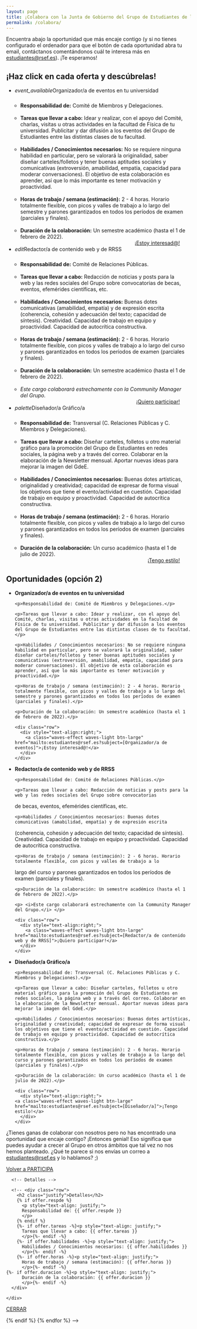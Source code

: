 ```yaml
---
layout: page
title: ¡Colabora con la Junta de Gobierno del Grupo de Estudiantes de la RSEF!
permalink: /colabora/
---
```


Encuentra abajo la oportunidad que más encaje contigo (y si no tienes configurado el ordenador para que el botón de cada oportunidad abra tu email, contáctanos comentándonos cuál te interesa más en estudiantes@rsef.es). ¡Te esperamos!


<h2>¡Haz click en cada oferta y descúbrelas!</h2>

<div class="section">
  <div class="row">
      <div class="row center">
	<ul class="collapsible">
	  <li>
	    <div class="collapsible-header"><i class="material-icons">event_available</i>Organizador/a de eventos en tu universidad</div>
	    <div class="collapsible-body" style="text-align: left">
	      <ul style="padding-left: 15px; padding-top: 10px; padding-right: 15px">
		<li><b>Responsabilidad de:</b> Comité de Miembros y Delegaciones.</li><br>
	        <li><b>Tareas que llevar a cabo:</b> Idear y realizar, con el apoyo del Comité, charlas, visitas u otras actividades en la facultad de Física de tu universidad. Publicitar y dar difusión a los eventos del Grupo de Estudiantes entre las distintas clases de tu facultad.</li><br>
	        <li><b>Habilidades / Conocimientos necesarios:</b> No se requiere ninguna habilidad en particular, pero se valorará la originalidad, saber diseñar carteles/folletos y tener buenas aptitudes sociales y comunicativas (extroversión, amabilidad, empatía, capacidad para moderar conversaciones). El objetivo de esta colaboración es aprender, así que lo más importante es tener motivación y proactividad.</li><br>
	        <li><b>Horas de trabajo / semana (estimación):</b> 2 - 4 horas. Horario totalmente flexible, con picos y valles de trabajo a lo largo del semestre y parones garantizados en todos los períodos de examen (parciales y finales).</li><br>
	        <li><b>Duración de la colaboración:</b> Un semestre académico (hasta el 1 de febrero de 2022).</li>
	      </ul>
              <div class="row">
                <div style="text-align:right; padding-right: 30px">
                  <a class="waves-effect waves-light btn-large" href="mailto:estudiantes@rsef.es?subject=[Organizador/a de eventos]">¡Estoy interesad@!</a>
                </div>
              </div>  
	    </div>
	  </li>
	  <li>
	    <div class="collapsible-header"><i class="material-icons">edit</i>Redactor/a de contenido web y de RRSS</div>
	    <div class="collapsible-body" style="text-align: left">
	      <ul style="padding-left: 15px; padding-top: 10px; padding-right: 15px">
                <li><b>Responsabilidad de:</b> Comité de Relaciones Públicas.</li><br>
	        <li><b>Tareas que llevar a cabo:</b> Redacción de noticias y posts para la web y las redes sociales del Grupo sobre convocatorias de becas, eventos, efemérides científicas, etc.</li><br>
	        <li><b>Habilidades / Conocimientos necesarios:</b> Buenas dotes comunicativas (amabilidad, empatía) y de expresión escrita (coherencia, cohesión y adecuación del texto; capacidad de síntesis). Creatividad. Capacidad de trabajo en equipo y proactividad. Capacidad de autocrítica constructiva.</li><br>
	        <li><b>Horas de trabajo / semana (estimación):</b> 2 - 6 horas. Horario totalmente flexible, con picos y valles de trabajo a lo largo del curso y parones garantizados en todos los períodos de examen (parciales y finales).</li><br>
	        <li><b>Duración de la colaboración:</b> Un semestre académico (hasta el 1 de febrero de 2022).</li><br>
	        <li><i>Este cargo colaborará estrechamente con la Community Manager del Grupo.</i></li>
	      </ul>
              <div class="row">
                <div style="text-align:right; padding-right: 30px">
                  <a class="waves-effect waves-light btn-large" href="mailto:estudiantes@rsef.es?subject=[Redactor/a de contenido web y de RRSS]">¡Quiero participar!</a>
                </div>
              </div>  
	    </div>
	  </li>
	  <li>
	    <div class="collapsible-header"><i class="material-icons">palette</i>Diseñador/a Gráfico/a</div>
	    <div class="collapsible-body" style="text-align: left">
	      <ul style="padding-left: 15px; padding-top: 10px; padding-right: 15px">
		<li><b>Responsabilidad de:</b> Transversal (C. Relaciones Públicas y C. Miembros y Delegaciones).</li><br>
	        <li><b>Tareas que llevar a cabo:</b> Diseñar carteles, folletos u otro material gráfico para la promoción del Grupo de Estudiantes en redes sociales, la página web y a través del correo. Colaborar en la elaboración de la Newsletter mensual. Aportar nuevas ideas para mejorar la imagen del GdeE.</li><br>
	        <li><b>Habilidades / Conocimientos necesarios:</b> Buenas dotes artísticas, originalidad y creatividad; capacidad de expresar de forma visual los objetivos que tiene el evento/actividad en cuestión. Capacidad de trabajo en equipo y proactividad. Capacidad de autocrítica constructiva.</li><br>
	        <li><b>Horas de trabajo / semana (estimación):</b> 2 - 6 horas. Horario totalmente flexible, con picos y valles de trabajo a lo largo del curso y parones garantizados en todos los períodos de examen (parciales y finales).</li><br>
	        <li><b>Duración de la colaboración:</b> Un curso académico (hasta el 1 de julio de 2022).</li>
	      </ul>
              <div class="row">
                <div style="text-align:right; padding-right: 30px">
                  <a class="waves-effect waves-light btn-large" href="mailto:estudiantes@rsef.es?subject=[Diseñador/a Gráfico/a]">¡Tengo estilo!</a>
                </div>
              </div>  
	    </div>
	  </li>
	</ul>
      </div>
  </div>
</div>


## Oportunidades (opción 2)

<ul class="collection">
  <li class="collection-item">
    <strong>Organizador/a de eventos en tu universidad</strong>

    <p>Responsabilidad de: Comité de Miembros y Delegaciones.</p>

    <p>Tareas que llevar a cabo: Idear y realizar, con el apoyo del Comité, charlas, visitas u otras actividades en la facultad de Física de tu universidad. Publicitar y dar difusión a los eventos del Grupo de Estudiantes entre las distintas clases de tu facultad.</p>

    <p>Habilidades / Conocimientos necesarios: No se requiere ninguna habilidad en particular, pero se valorará la originalidad, saber diseñar carteles/folletos y tener buenas aptitudes sociales y comunicativas (extroversión, amabilidad, empatía, capacidad para moderar conversaciones). El objetivo de esta colaboración es aprender, así que lo más importante es tener motivación y proactividad.</p>

    <p>Horas de trabajo / semana (estimación): 2 - 4 horas. Horario totalmente flexible, con picos y valles de trabajo a lo largo del semestre y parones garantizados en todos los períodos de examen (parciales y finales).</p>

    <p>Duración de la colaboración: Un semestre académico (hasta el 1 de febrero de 2022).</p>

    <div class="row">
      <div style="text-align:right;">
        <a class="waves-effect waves-light btn-large" href="mailto:estudiantes@rsef.es?subject=[Organizador/a de eventos]">¡Estoy interesad@!</a>
      </div>
    </div>
   
  </li>
  
  <li class="collection-item">
    <strong>Redactor/a de contenido web y de RRSS</strong>
    
    <p>Responsabilidad de: Comité de Relaciones Públicas.</p>

    <p>Tareas que llevar a cabo: Redacción de noticias y posts para la web y las redes sociales del Grupo sobre convocatorias
de becas, eventos, efemérides científicas, etc.</p>

    <p>Habilidades / Conocimientos necesarios: Buenas dotes comunicativas (amabilidad, empatía) y de expresión escrita
(coherencia, cohesión y adecuación del texto; capacidad de síntesis). Creatividad. Capacidad de trabajo en equipo y 
proactividad. Capacidad de autocrítica constructiva.</p>

    <p>Horas de trabajo / semana (estimación): 2 - 6 horas. Horario totalmente flexible, con picos y valles de trabajo a lo 
largo del curso y parones garantizados en todos los períodos de examen (parciales y finales).</p>

    <p>Duración de la colaboración: Un semestre académico (hasta el 1 de febrero de 2022).</p>

    <p> <i>Este cargo colaborará estrechamente con la Community Manager del Grupo.</i> </p>

    <div class="row">
      <div style="text-align:right;">
        <a class="waves-effect waves-light btn-large" href="mailto:estudiantes@rsef.es?subject=[Redactor/a de contenido web y de RRSS]">¡Quiero participar!</a>
      </div>
    </div>

  </li>
  
  <li class="collection-item">
    <strong>Diseñador/a Gráfico/a</strong>

    <p>Responsabilidad de: Transversal (C. Relaciones Públicas y C. Miembros y Delegaciones).</p>

    <p>Tareas que llevar a cabo: Diseñar carteles, folletos u otro material gráfico para la promoción del Grupo de Estudiantes en redes sociales, la página web y a través del correo. Colaborar en la elaboración de la Newsletter mensual. Aportar nuevas ideas para mejorar la imagen del GdeE.</p>

    <p>Habilidades / Conocimientos necesarios: Buenas dotes artísticas, originalidad y creatividad; capacidad de expresar de forma visual los objetivos que tiene el evento/actividad en cuestión. Capacidad de trabajo en equipo y proactividad. Capacidad de autocrítica constructiva.</p>

    <p>Horas de trabajo / semana (estimación): 2 - 6 horas. Horario totalmente flexible, con picos y valles de trabajo a lo largo del curso y parones garantizados en todos los períodos de examen (parciales y finales).</p>

    <p>Duración de la colaboración: Un curso académico (hasta el 1 de julio de 2022).</p>

    <div class="row">
      <div style="text-align:right;">
	<a class="waves-effect waves-light btn-large" href="mailto:estudiantes@rsef.es?subject=[Diseñador/a]">¡Tengo estilo!</a>
      </div>
    </div>
  </li>
</ul>

¿Tienes ganas de colaborar con nosotros pero no has encontrado una oportunidad que encaje contigo? ¡Entonces genial! Eso significa que puedes ayudar a crecer al Grupo en otros ámbitos que tal vez no nos hemos planteado. ¿Qué te parece si nos envías un correo a <a href="mailto:estudiantes@rsef.es">estudiantes@rsef.es</a> y lo hablamos? ;)

<div class="row center">
  <a href="{{ site.url }}/participa/" id="iaps-button" class="btn-large waves-effect waves-light">Volver a PARTICIPA</a>
</div>



<!-- OFERTAS

{% for offer in site.offers %}
  {% if offer.active contains "YES" %}
    <div class="section">
      <div class="col s12 m6">
        <div class="row center">
	  <p>
	  {{ offer.nombre }}
	  </p>
        </div>
      </div>
    </div>
  {% endif %}
{% endfor %}   

-->

<!-- MANUAL OFERTAS IN COLLAPSIBLE -->
<!--
<h2>¡Haz click en cada categoría y descúbrelos a tod@s!</h2>

{% for item in site.data.jornadas %}
{% if item.anno contains "2021" %}

    <div class="section">
      <div class="row">
        <div class="col s12 m6 l12">
          <div class="row center">
            <h2 style="text-align: center;">Empresa & Spin-offs</h2>
            <ul class="collapsible">
              <li>
                <div class="collapsible-header"><i class="material-icons">work</i>Empresa</div>
                <div class="collapsible-body">
                  <ul class="collection">
                    {% for person in site.persons %}
                      {% if person.evento contains "JornadasVerano2021" %}
                        {% if person.class contains "empresa" %}
                          <a href="#{{ person.id | remove: "/" }}-modal" class="collection-item modal-trigger waves-effect waves-light" style="color: rgba(0, 0, 0, 0.87); padding: 2px">
                          <li class="collection-item avatar">
                          <img src="{{ person.img }}" alt="" class="circle">
                          <span class="title">{{ person.nombre }}</span>
                          <p style="padding: 0px">
                            {{ person.rol }}
                          </p>
                          <hr>
                          <div style="text-align: left;">
                            <p style="padding: 0px">
                              {{ person.descr }}
                            </p>
                            <p style="text-align: justify; padding: 0px">
                              {{ person.horario }}
                            </p>
                          </div>
                          </li>
                          </a>
                        {% endif %}
                      {% endif %}
                    {% endfor %}
                  </ul>
                </div>
              </li>
            </ul>
          </div>
        </div>
      </div>
    </div>

{% endif %}
{% endfor %}

-->

<!-- COSAS QUE AÚN NO FUNCIONAN -->

<!--
<div class="section">
  <div class="col s12 m6">
    <div class="row center">
      {% for offer in site.offers %}
        {% if offer.active contains "YES" %}
	    offer.nombre
	  <ul class="collection waves-effect waves-light" style="width: 33%">
            <a href="#{{ offer.id | remove: "/" }}-modal" class="collection-item modal-trigger waves-effect waves-light" style="color: rgba(0, 0, 0, 0.87); padding: 2px">
              <li class="collection-item avatar2">
                <img src="{{ offer.img }}" alt="" class="circle">

                <span class="title" style="padding-left: 10px">{{ offer.nombre }}</span>
                {% if offer.roldes %}
                <p style="padding-top: 10px">
                  {{ offer.roldes }}
                </p>
		{% endif %}
              </li>
            </a>
          </ul>
        {% endif %}
      {% endfor %}    
    </div>
  </div>
</div> -->

<!-- Modal OFERTAS -->

<!-- {% for offer in site.offers %}
{% if offer.active contains "YES" %}

<div id="{{ offer.id | remove: "/" }}-modal" class="modal">
  <div class="modal-content">
    <div class="section" style="padding-left: 30px; padding-right: 30px;">

      <div class="row">

	<div class="col s12 m6 l6">
          <div class="row center">
            <img src="{{ offer.img }}" alt="" class="circle" width="70%">
          </div>
        </div>

        <div class="col s12 m6 l6">        
          <div class="row center" style="padding-left: 30px; padding-top: 70px;">
            <h3 class="justify">{{ offer.nombre }}</h3>
            <h5 class="justify">Detalles</h5>
          </div>
        </div>
      </div> -->

      <!-- Detalles -->

      <!-- <div class="row">
        <h2 class="justify">Detalles</h2>
        {% if offer.respde %}
          <p style="text-align: justify;">
          Responsabilidad de: {{ offer.respde }}
          </p>
        {% endif %}
        {%- if offer.tareas -%}<p style="text-align: justify;">
          Tareas que llevar a cabo: {{ offer.tareas }}
          </p>{%- endif -%}
        {%- if offer.habilidades -%}<p style="text-align: justify;">
          Habilidades / Conocimientos necesarios: {{ offer.habilidades }}
          </p>{%- endif -%}
        {%- if offer.horas -%}<p style="text-align: justify;">
          Horas de trabajo / semana (estimación): {{ offer.horas }}
          </p>{%- endif -%}
	{%- if offer.duracion -%}<p style="text-align: justify;">
          Duración de la colaboración: {{ offer.duracion }}
          </p>{%- endif -%}
      </div>

    </div>
  </div>

  <div class="modal-footer">
    <a href="#!" class="modal-close waves-effect waves-green btn-flat">CERRAR</a>

  </div>
</div>

{% endif %}
{% endfor %}
-->

